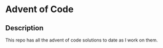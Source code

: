 # Advent of Code

## Description
This repo has all the advent of code solutions to date as I work on them. 